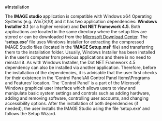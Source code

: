 #Installation

The **IMAGE studio** application is compatible with Windows x64 Operating Systems (e.g. Win7,8,10) and it has two application dependencies: **Windows Installer 3.1** (or a higher version) and **Dot NET Framework 4.5**. Both applications are located in the same directory where the setup files are stored or can be downloaded from the [Microsoft Download Center].
The **‘setup.exe’** file uses Windows Installer for extracting the compressed IMAGE Studio files (located in the **‘IMAGE Setup.msi’** file) and transferring them to the installation folder. Usually, Windows Installer has been installed in the user’s computer from previous applications and there is no need to reinstall it. As with Windows Installer, the Dot NET Framework 4.5 dependency can also be installed via another application. 
Therefore, before the installation of the dependencies, it is advisable that the user first checks for their existence in the ‘Control Panel\All Control Panel Items\Programs and Features’ location. The ‘Control Panel’ is a part of the Microsoft Windows graphical user interface which allows users to view and manipulate basic system settings and controls such as adding hardware, adding and removing software, controlling user accounts, and changing accessibility options. 
After the installation of both dependencies (if needed), the user installs the IMAGE Studio using the file ‘setup.exe’ and follows the Setup Wizard.

[Microsoft Download Center]: http://www.microsoft.com/en-gb/download/default.aspx